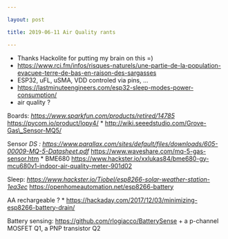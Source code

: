 ```yaml
---

layout: post

title: 2019-06-11 Air Quality rants

---
```



-   Thanks Hackolite for putting my brain on this =)
-   https://www.rci.fm/infos/risques-naturels/une-partie-de-la-population-evacuee-terre-de-bas-en-raison-des-sargasses
-   ESP32, uFL, uSMA, VDD controled via pins, ...
-   https://lastminuteengineers.com/esp32-sleep-modes-power-consumption/
-   air quality ?

Boards: *https://www.sparkfun.com/products/retired/14785*
https://pycom.io/product/lopy4/ \*
http://wiki.seeedstudio.com/Grove-Gas\_Sensor-MQ5/

Sensor *DS :
https://www.parallax.com/sites/default/files/downloads/605-00009-MQ-5-Datasheet.pdf*
https://www.waveshare.com/mq-5-gas-sensor.htm \* BME680
https://www.hackster.io/xxlukas84/bme680-gy-mcu680v1-indoor-air-quality-meter-901d02

Sleep:
*https://www.hackster.io/Tiobel/esp8266-solar-weather-station-1ea3ec*
https://openhomeautomation.net/esp8266-battery

AA rechargeable ? \*
https://hackaday.com/2017/12/03/minimizing-esp8266-battery-drain/

Battery sensing: https://github.com/rlogiacco/BatterySense + a p-channel
MOSFET Q1, a PNP transistor Q2

